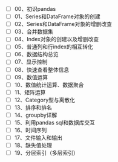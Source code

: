 - [ ] 00、初识pandas
- [ ] 01、Series和DataFrame对象的创建
- [ ] 02、Series和DataFrame对象的增删改查
- [ ] 03、合并数据集
- [ ] 04、Index对象的创建以及增删改查
- [ ] 05、普通列和行index的相互转化
- [ ] 06、数据结构总览
- [ ] 07、显示控制
- [ ] 08、快速查看整体信息
- [ ] 09、数值运算
- [ ] 10、数值统计运算、数据聚合
- [ ] 11、矩阵运算
- [ ] 12、Category型与离散化
- [ ] 13、排序和排名
- [ ] 14、groupby详解
- [ ] 15、利用pandas sql和数据库交互
- [ ] 16、时间序列
- [ ] 17、文件输入和输出
- [ ] 18、缺失值处理
- [ ] 19、分层索引（多层索引）